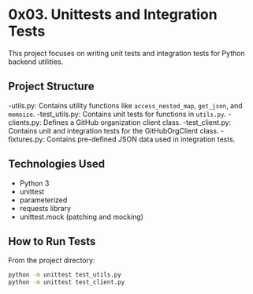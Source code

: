 # 0x03. Unittests and Integration Tests

This project focuses on writing unit tests and integration tests for Python backend utilities.

## Project Structure

-utils.py: Contains utility functions like `access_nested_map`, `get_json`, and `memoize`.
-test_utils.py: Contains unit tests for functions in `utils.py`.
-clients.py: Defines a GitHub organization client class.
-test_client.py: Contains unit and integration tests for the GitHubOrgClient class.
-fixtures.py: Contains pre-defined JSON data used in integration tests.

## Technologies Used

- Python 3
- unittest
- parameterized
- requests library
- unittest.mock (patching and mocking)

## How to Run Tests

From the project directory:
```bash
python -m unittest test_utils.py
python -m unittest test_client.py
